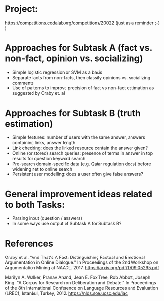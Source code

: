 # Project: 
https://competitions.codalab.org/competitions/20022 (just as a reminder ;-) )

# Approaches for Subtask A (fact vs. non-fact, opinion vs. socializing)
- Simple logistic regression or SVM as a basis
- Separate facts from non-facts, then classify opinions vs. socializing comments
- Use of patterns to improve precision of fact vs non-fact estimation as suggested by Oraby et. al

# Approaches for Subtask B (truth estimation)
- Simple features: number of users with the same answer, answers containing links, answer length
- Link checking: does the linked resource contain the answer given?
- Online (or stored) search queries: presence of terms in answer in top results for question keyword search
- Pre-search domain-specific data (e.g. Qatar regulation docs) before widening net to online search
- Persistent user modelling: does a user often give false answers?

# General improvement ideas related to both Tasks:
- Parsing input (question / answers)
- In some ways use output of Subtask A for Subtask B?

# References
Oraby et al. "And That's A Fact: Distinguishing Factual and Emotional Argumentation in Online Dialogue." In Proceedings of the 2nd Workshop on Argumentation Mining at NAACL. 2017. https://arxiv.org/pdf/1709.05295.pdf

Marilyn A. Walker, Pranav Anand, Jean E. Fox Tree, Rob Abbott, Joseph King. "A Corpus for Research on Deliberation and Debate." In Proceedings of the 8th International Conference on Language Resources and Evaluation (LREC), Istanbul, Turkey, 2012. https://nlds.soe.ucsc.edu/iac
